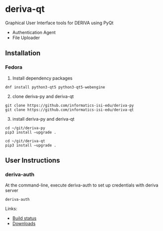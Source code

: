 # deriva-qt
Graphical User Interface tools for DERIVA using PyQt
* Authentication Agent
* File Uploader

## Installation
### Fedora 
1. Install dependency packages

```
dnf install python3-qt5 python3-qt5-webengine
```

2. clone deriva-py and deriva-qt

```
git clone https://github.com/informatics-isi-edu/deriva-py 
git clone https://github.com/informatics-isi-edu/deriva-qt
```

3. install deriva-py and deriva-qt

```
cd ~/git/deriva-py
pip3 install –upgrade . 

cd ~/git/deriva-qt
pip3 install –upgrade . 
```

## User Instructions 
### deriva-auth

At the command-line, execute deriva-auth to set up credentials with deriva server

```
deriva-auth
```


Links:
* [Build status](http://buildbot.isrd.isi.edu/)
* [Downloads](http://buildbot.isrd.isi.edu/~buildbot/deriva-qt/)
